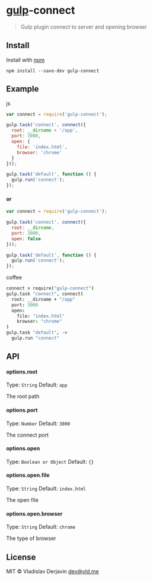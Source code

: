 # [gulp](https://github.com/wearefractal/gulp)-connect

> Gulp plugin connect to server and opening browser

## Install

Install with [npm](https://npmjs.org/package/gulp-mocha)

```
npm install --save-dev gulp-connect
```


## Example

js
```js
var connect = require('gulp-connect');

gulp.task('connect', connect({
  root: __dirname + '/app',
  port: 3000,
  open: {
    file: 'index.html',
    browser: 'chrome'
  }
}));

gulp.task('default', function () {
  gulp.run('connect');
});
```

#### or

```js
var connect = require('gulp-connect');

gulp.task('connect', connect({
  root: __dirname,
  port: 3000,
  open: false
}));

gulp.task('default', function () {
  gulp.run('connect');
});
```


coffee
```coffee
connect = require("gulp-connect")
gulp.task "connect", connect(
  root: __dirname + "/app"
  port: 3000
  open:
    file: "index.html"
    browser: "chrome"
)
gulp.task "default", ->
  gulp.run "connect"

```


## API

#### options.root

Type: `String`
Default: `app`

The root path

#### options.port

Type: `Number`
Default: `3000`

The connect port

#### options.open

Type: `Boolean or Object`
Default: `{}`

#### options.open.file

Type: `String`
Default: `index.html`

The open file

#### options.open.browser

Type: `String`
Default: `chrome`

The type of browser


## License

MIT © Vladislav Derjavin <dev@vld.me>
